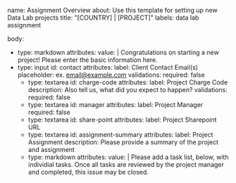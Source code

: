 name: Assignment Overview
about: Use this template for setting up new Data Lab projects
title: "[COUNTRY] | [PROJECT]"
labels: data lab assignment

body:
- type: markdown
  attributes:
    value: |
      Congratulations on starting a new project! Please enter the basic information here.
- type: input
  id: contact
  attributes:
  label: Client Contact Email(s)
  placeholder: ex. email@example.com
  validations:
    required: false
  - type: textarea
    id: charge-code
    attributes:
      label: Project Charge Code
      description: Also tell us, what did you expect to happen?
    validations:
      required: false
  - type: textarea
    id: manager
    attributes:
      label: Project Manager
      required: false
  - type: textarea
    id: share-point
    attributes:
      label: Project Sharepoint URL
  - type: textarea
    id: assignment-summary
    attributes:
      label: Project Assignment
      description: Please provide a summary of the project and assignment
  - type: markdown
    attributes:
      value: |
        Please add a task list, below, with individial tasks. Once all tasks are reviewed by the project manager and completed, this issue may be closed.

